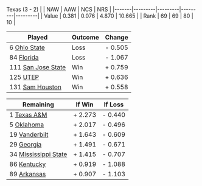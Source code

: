 Texas (3 - 2)
|       |   NAW   |   AAW   |   NCS   |   NRS   |
|-------|---------|---------|---------|---------|
| Value |   0.381 |   0.076 |   4.870 |  10.665 |
| Rank  |      69 |      69 |      80 |      10 |

| Played                    | Outcome    |  Change  |
|---------------------------|------------|----------|
|   6 [Ohio State            ](OhioState)| Loss       | -  0.505 |
|  84 [Florida               ](Florida)| Loss       | -  1.067 |
| 111 [San Jose State        ](SanJoseState)| Win        | +  0.759 |
| 125 [UTEP                  ](UTEP)| Win        | +  0.636 |
| 131 [Sam Houston           ](SamHouston)| Win        | +  0.558 |

| Remaining                 |  If Win  |  If Loss |
|---------------------------|----------|----------|
|   1 [Texas A&M             ](TexasAM)| +  2.273 | -  0.440 |
|   5 [Oklahoma              ](Oklahoma)| +  2.017 | -  0.496 |
|  19 [Vanderbilt            ](Vanderbilt)| +  1.643 | -  0.609 |
|  29 [Georgia               ](Georgia)| +  1.491 | -  0.671 |
|  34 [Mississippi State     ](MississippiState)| +  1.415 | -  0.707 |
|  86 [Kentucky              ](Kentucky)| +  0.919 | -  1.088 |
|  89 [Arkansas              ](Arkansas)| +  0.907 | -  1.103 |

